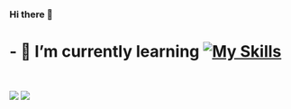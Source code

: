 ### Hi there 👋
# - 🌱 I’m currently learning [![My Skills](https://skillicons.dev/icons?i=rust,cpp)](https://skillicons.dev)
<br><br>
<a>
  <img src="https://github-readme-stats.vercel.app/api?username=sklbz&theme=blue-green">
  <img src="https://github-readme-stats.vercel.app/api/top-langs?locale=en&hide_title=true&layout=compact&card_width=320&langs_count=6&theme=github_dark&hide_border=true&username=augustin7698"/>
</a>
<!--
- 🔭 I’m currently working on ...
- 👯 I’m looking to collaborate on ...
- 🤔 I’m looking for help with ...
- 💬 Ask me about ...
- 📫 How to reach me: ...
- ⚡ Fun fact: ...
-->
